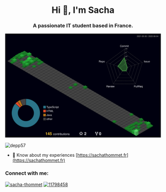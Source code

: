 <h1 align="center">Hi 👋, I'm Sacha</h1>
<h3 align="center">A passionate IT student based in France.</h3>

![](./profile-3d-contrib/profile-night-green.svg)

<p align="left"> <img src="https://komarev.com/ghpvc/?username=depp57&label=Profile%20views&color=23b353&style=flat" alt="depp57" /> </p>

- 📄 Know about my experiences [https://sachathommet.fr](https://sachathommet.fr)

<h3 align="left">Connect with me:</h3>
<p align="left">
<a href="https://linkedin.com/in/sacha-thommet" target="blank"><img align="center" src="https://raw.githubusercontent.com/rahuldkjain/github-profile-readme-generator/master/src/images/icons/Social/linked-in-alt.svg" alt="sacha-thommet" height="30" width="40" /></a>
<a href="https://stackoverflow.com/users/11798458" target="blank"><img align="center" src="https://raw.githubusercontent.com/rahuldkjain/github-profile-readme-generator/master/src/images/icons/Social/stack-overflow.svg" alt="11798458" height="30" width="40" /></a>
</p>
